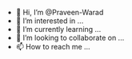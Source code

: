 - 👋 Hi, I’m @Praveen-Warad
- 👀 I’m interested in ...
- 🌱 I’m currently learning ...
- 💞️ I’m looking to collaborate on ...
- 📫 How to reach me ...

<!---
Praveen-Warad/Praveen-Warad is a ✨ special ✨ repository because its `README.md` (this file) appears on your GitHub profile.
You can click the Preview link to take a look at your changes.
--->
